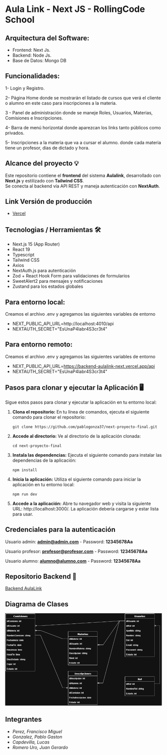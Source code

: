 # Aula Link - Next JS - RollingCode School

## Arquitectura del Software:

- Frontend: Next Js.
- Backend: Node Js.
- Base de Datos: Mongo DB

## Funcionalidades:

1- Login y Registro.

2- Página Home donde se mostrarán el listado de cursos que verá el cliente o alumno en este caso para inscripciones a la materia.

3 - Panel de administración donde se maneje Roles, Usuarios, Materias, Comisiones e Inscripciones.

4- Barra de menú horizontal donde aparezcan los links tanto públicos como privados.

5- Inscripciones a la materia que va a cursar el alumno. donde cada materia tiene un profesor, dias de dictado y hora.


## Alcance del proyecto 💡

Este repositorio contiene el **frontend** del sistema **Aulalink**, desarrollado con **Next.js** y estilizado con **Tailwind CSS**.  
Se conecta al backend vía API REST y maneja autenticación con **NextAuth**.

## Link Versión de producción 


- [Vercel](https://next-proyecto-final.vercel.app/)


## Tecnologias / Herramientas 🛠

- Next.js 15 (App Router)
- React 19
- Typescript
- Tailwind CSS
- Axios
- NextAuth.js para autenticación
- Zod + React Hook Form para validaciones de formularios
- SweetAlert2 para mensajes y notificaciones
- Zustand para los estados globales

## Para entorno **local**:

Creamos el archivo .env y agregamos las siguientes variables de entorno

- NEXT_PUBLIC_API_URL=http://localhost:4010/api
- NEXTAUTH_SECRET="EsUnaP4labr4S3cr3t4"

## Para entorno **remoto**:

Creamos el archivo .env y agregamos las siguientes variables de entorno

- NEXT_PUBLIC_API_URL=https://backend-aulalink-next.vercel.app/api
- NEXTAUTH_SECRET="EsUnaP4labr4S3cr3t4"

## Pasos para clonar y ejecutar la Aplicación 🖥

Sigue estos pasos para clonar y ejecutar la aplicación en tu entorno local:

1.  **Clona el repositorio:** En tu línea de comandos, ejecuta el siguiente comando para clonar el repositorio:

    ```
    git clone https://github.com/pablogonza37/next-proyecto-final.git
    ```

2.  **Accede al directorio:** Ve al directorio de la aplicación clonada:

    ```
    cd next-proyecto-final
    ```

3.  **Instala las dependencias:** Ejecuta el siguiente comando para instalar las dependencias de la aplicación:

    ```
    npm install
    ```

4.  **Inicia la aplicación:** Utiliza el siguiente comando para iniciar la aplicación en tu entorno local:

    ```
    npm run dev
    ```

5.  **Accede a la aplicación:** Abre tu navegador web y visita la siguiente URL: http://localhost:3000/. La aplicación debería cargarse y estar lista para usar.

## Credenciales para la autenticación

Usuario admin: **admin@admin.com** - Password: **12345678Aa**

Usuario profesor: **profesor@profesor.com** - Password: **12345678Aa**

Usuario alumno: **alumno@alumno.com** - Password: **12345678Aa**

## Repositorio Backend 📌

[Backend AulaLink](https://github.com/jgromerou/backend-aulalink-next.git)

## Diagrama de Clases

![alt text](AulaLinkDiagramaDeFlujo.drawio.png)

## Integrantes

- *Perez, Francisco Miguel*
- *Gonzalez, Pablo Gaston*
- *Capdevilla, Lucas*
- *Romero Uro, Juan Gerardo*
